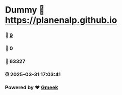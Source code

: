 # Dummy :link: https://planenalp.github.io 
### :page_facing_up: [9](https://planenalp.github.io/tag.html) 
### :speech_balloon: 0 
### :hibiscus: 63327 
### :alarm_clock: 2025-03-31 17:03:41 
### Powered by :heart: [Gmeek](https://github.com/Meekdai/Gmeek)
